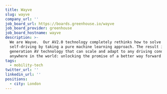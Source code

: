 ```yaml
---
title: Wayve
slug: wayve
company_url: ''
job_board_url: https://boards.greenhouse.io/wayve
job_board_provider: greenhouse
job_board_hostname: wayve
description: >-
  We are Wayve.  Our AV2.0 technology completely rethinks how to solve
  self-driving by taking a pure machine learning approach. The result is a next
  generation AV technology that can scale and adapt to any driving condition,
  anywhere in the world: unlocking the promise of a better way forward.
tags:
  - mobility-tech
twitter_url: ''
linkedin_url: ''
positions:
  - city: London
---
```

